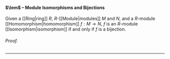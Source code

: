 #### $\lem$ – Module Isomorphisms and Bijections
Given a [[Ring|ring]] $R$, $R$-[[Module|modules]] $M$ and $N$, and a $R$-module [[Homomorphism|homomorphism]] $f: M \to N$, $f$ is an $R$-module [[Isomorphism|isomorphism]] if and only if $f$ is a bijection.

###### *Proof.* 
***